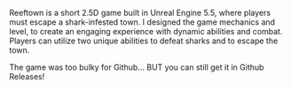 Reeftown is a short 2.5D game built in Unreal Engine 5.5, where players must escape a shark-infested town. I designed the game mechanics and level, to create an engaging experience with dynamic abilities and combat. Players can utilize two unique abilities to defeat sharks and to escape the town.

The game was too bulky for Github... BUT you can still get it in Github Releases!
